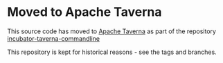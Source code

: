 # Moved to Apache Taverna

This source code has moved to [Apache Taverna](http://taverna.incubator.apache.org/) 
as part of the repository [incubator-taverna-commandline](https://github.com/apache/incubator-taverna-commandline)

This repository is kept for historical reasons - see the tags and branches.
